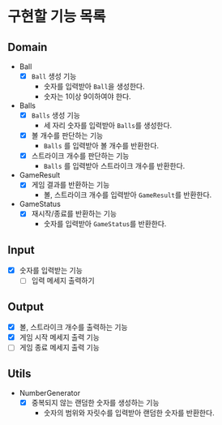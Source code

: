 # 구현할 기능 목록

## Domain

- Ball
  - [x] `Ball` 생성 기능
    - 숫자를 입력받아 `Ball`을 생성한다.
    - 숫자는 1이상 9이하여야 한다.
- Balls
  - [x] `Balls` 생성 기능
    - 세 자리 숫자를 입력받아 `Balls`를 생성한다.
  - [x] 볼 개수를 판단하는 기능
    - `Balls` 를 입력받아 볼 개수를 반환한다.
  - [x] 스트라이크 개수를 판단하는 기능
    - `Balls` 를 입력받아 스트라이크 개수를 반환한다.
- GameResult
  - [x] 게임 결과를 반환하는 기능
    - 볼, 스트라이크 개수를 입력받아 `GameResult`를 반환한다.
- GameStatus
  - [x] 재시작/종료를 반환하는 기능
    - 숫자를 입력받아 `GameStatus`를 반환한다.

## Input

- [x] 숫자를 입력받는 기능
  - [ ] 입력 메세지 출력하기

## Output

- [x] 볼, 스트라이크 개수를 출력하는 기능
- [x] 게임 시작 메세지 출력 기능
- [ ] 게임 종료 메세지 출력 기능

## Utils

- NumberGenerator
  - [x] 중복되지 않는 랜덤한 숫자를 생성하는 기능
    - 숫자의 범위와 자릿수를 입력받아 랜덤한 숫자를 반환한다.
